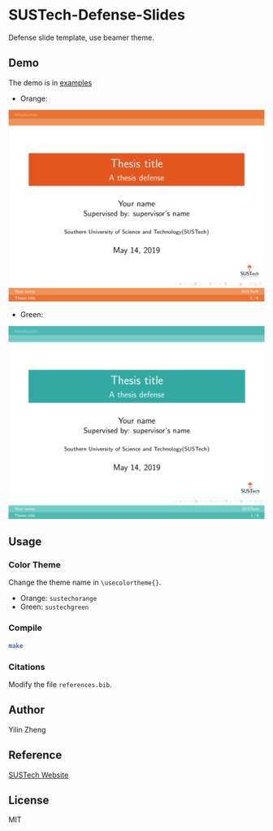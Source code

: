# SUSTech-Defense-Slides

Defense slide template, use beamer theme.

## Demo

The demo is in [examples](./examples)

- Orange:

![Orange](./slides-orange.png)

- Green:

![Green](./slides-green.png)

## Usage

### Color Theme

Change the theme name in `\usecolortheme{}`.

- Orange: `sustechorange`
- Green: `sustechgreen`

### Compile

```bash
make
```

### Citations

Modify the file `references.bib`.

## Author

Yilin Zheng

## Reference

[SUSTech Website](https://www.sustech.edu.cn/zh/school_logo.html)

## License

MIT